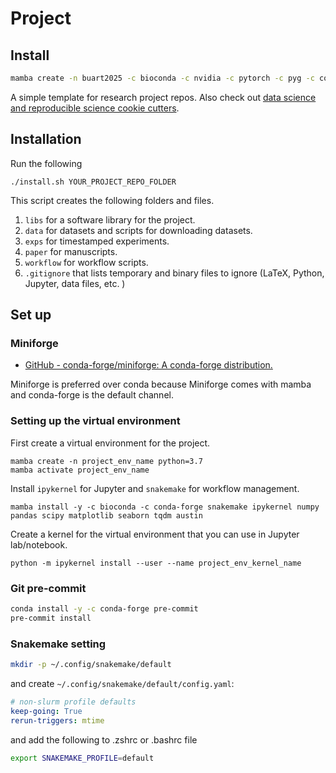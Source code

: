 # Project


## Install

```bash
mamba create -n buart2025 -c bioconda -c nvidia -c pytorch -c pyg -c conda-forge python=3.11 cuda-version=12.4 pytorch torchvision torchaudio pytorch-cuda=12.4 snakemake graph-tool scikit-learn numpy numba scipy pandas polars networkx seaborn matplotlib gensim ipykernel tqdm black faiss-gpu pyg python-igraph gputil snakefmt huggingface_hub=0.16.4 sentence-transformers=2.2.2 InstructorEmbedding=1.0.1 -y
```

A simple template for research project repos. Also check out [data science and
reproducible science cookie
cutters](https://github.com/audreyr/cookiecutter#data-science).

## Installation

Run the following

    ./install.sh YOUR_PROJECT_REPO_FOLDER

This script creates the following folders and files.

1. `libs` for a software library for the project.
1. `data` for datasets and scripts for downloading datasets.
1. `exps` for timestamped experiments.
1. `paper` for manuscripts.
1. `workflow` for workflow scripts.
1. `.gitignore` that lists temporary and binary files to ignore (LaTeX, Python, Jupyter, data files, etc. )

## Set up


### Miniforge

- [GitHub - conda-forge/miniforge: A conda-forge distribution.](https://github.com/conda-forge/miniforge)

Miniforge is preferred over conda because Miniforge comes with mamba and conda-forge is the default channel.


### Setting up the virtual environment

First create a virtual environment for the project.

    mamba create -n project_env_name python=3.7
    mamba activate project_env_name

Install `ipykernel` for Jupyter and `snakemake` for workflow management.

    mamba install -y -c bioconda -c conda-forge snakemake ipykernel numpy pandas scipy matplotlib seaborn tqdm austin

Create a kernel for the virtual environment that you can use in Jupyter lab/notebook.

    python -m ipykernel install --user --name project_env_kernel_name


### Git pre-commit

```bash
conda install -y -c conda-forge pre-commit
pre-commit install
```


### Snakemake setting

```bash
mkdir -p ~/.config/snakemake/default
```
and create `~/.config/snakemake/default/config.yaml`:
```yaml
# non-slurm profile defaults
keep-going: True
rerun-triggers: mtime
```

and add the following to .zshrc or .bashrc file
```bash
export SNAKEMAKE_PROFILE=default
```
